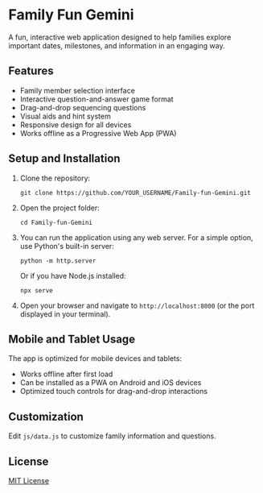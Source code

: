 # Family Fun Gemini

A fun, interactive web application designed to help families explore important dates, milestones, and information in an engaging way.

## Features

- Family member selection interface
- Interactive question-and-answer game format
- Drag-and-drop sequencing questions
- Visual aids and hint system
- Responsive design for all devices
- Works offline as a Progressive Web App (PWA)

## Setup and Installation

1. Clone the repository:
   ```
   git clone https://github.com/YOUR_USERNAME/Family-fun-Gemini.git
   ```

2. Open the project folder:
   ```
   cd Family-fun-Gemini
   ```

3. You can run the application using any web server. For a simple option, use Python's built-in server:
   ```
   python -m http.server
   ```
   Or if you have Node.js installed:
   ```
   npx serve
   ```

4. Open your browser and navigate to `http://localhost:8000` (or the port displayed in your terminal).

## Mobile and Tablet Usage

The app is optimized for mobile devices and tablets:
- Works offline after first load
- Can be installed as a PWA on Android and iOS devices
- Optimized touch controls for drag-and-drop interactions

## Customization

Edit `js/data.js` to customize family information and questions.

## License

[MIT License](LICENSE)
